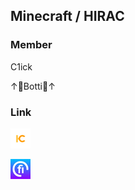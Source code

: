 ## Minecraft / HIRAC

### Member

C1ick

↑🤣Botti🤣↑

### Link
[![あいこそ](./Assets/hirac.jpeg)](https://hiracmc.github.io/hirac.github.io/)

[![あいこそ](./Assets/fiicen.jpeg)](https://fiicen.jp/field/hirac)

